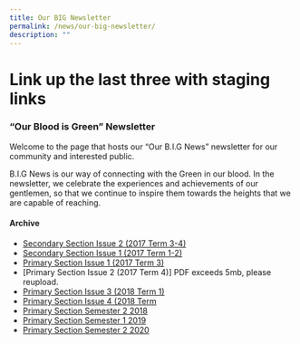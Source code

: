 ```yaml
---
title: Our BIG Newsletter
permalink: /news/our-big-newsletter/
description: ""
---
```

# Link up the last three with staging links
### “Our Blood is Green” Newsletter


Welcome to the page that hosts our “Our B.I.G News” newsletter for our community and interested public.

B.I.G News is our way of connecting with the Green in our blood. In the newsletter, we celebrate the experiences and achievements of our gentlemen, so that we continue to inspire them towards the heights that we are capable of reaching.

#### Archive

*   [Secondary Section Issue 2 (2017 Term 3-4)](https://drive.google.com/file/d/1LGkwuviVIaWmGuQrGeak19uRcbTqI1sf/view?usp=sharing)
*   [Secondary Section Issue 1 (2017 Term 1-2)](https://drive.google.com/file/d/0B2cCgHMlm1qIMTZvdlpUd1pqenM/view)
*   [Primary Section Issue 1 (2017 Term 3)](http://tinyurl.com/chspenewsletterissue1)
*   [Primary Section Issue 2 (2017 Term 4)] PDF exceeds 5mb, please reupload.
*   [Primary Section Issue 3 (2018 Term 1)](https://tinyurl.com/chspenewsletterissue3)
*   [Primary Section Issue 4 (2018 Term](https://tinyurl.com/chspenewsletterissue4)
*   [Primary Section Semester 2 2018](https://catholichigh.moe.edu.sg/2018/12/14/e-news/)
*   [Primary Section Semester 1 2019](https://catholichigh.moe.edu.sg/2019/06/13/our-b-i-g-news-issue-2019-6-semester-1/)
*   [Primary Section Semester 2 2020](https://catholichigh.moe.edu.sg/2021/01/18/our-b-i-g-news-issue-2020-semester-2/)
